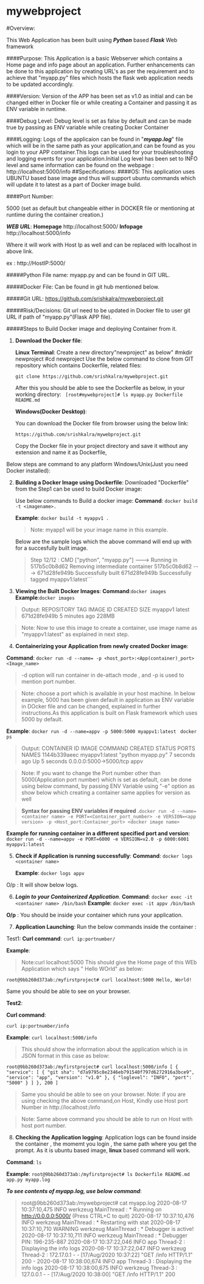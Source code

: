 # mywebproject
#Overview:
 
This Web Application has been built using ***Python*** based ***Flask*** Web framework

####Purpose: 
This Application is a basic Webserver which contains a Home page and info page about an application. Further enhancements can be done to this application by creating URL's as per the requirement and to achieve that "myapp.py" files which hosts the flask web application needs to be updated accordingly.

####Version: 
Version of the APP has been set as v1.0 as initial and can be changed either in Docker file or while creating a Container and passing it as ENV variable in runtime.

####Debug Level:
 Debug level is set as false by default and can be made true by passing as ENV variable while creating Docker Container

####Logging: 
Logs of the applicaion can be found in "***myapp.log***" file which will be in the same path as your application,and can be found as you login to your APP container.This logs can be used for your troubleshooting and logging events for your application.Initial Log level has been set to INFO level and same information can be found on the webpage : http://localhost:5000/info
##Specifications:
####OS: 
This application uses UBUNTU based base image and thus will support ubuntu commands which will update it to latest as a part of Docker image build.

####Port Number:

5000 (set as default but changeable either in DOCKER file or mentioning at runtime during the container creation.)

***WEB URL***: 
**Homepage** http://localhost:5000/ 
**Infopage** http://localhost:5000/info

Where it will work with Host Ip as well and can be replaced with localhost in above link.

ex : http://HostIP:5000/

#####Python File name:
 myapp.py and can be found in GIT URL.

#####Docker File: 
Can be found in git hub mentioned below.

#####Git URL:
https://github.com/srishkalra/mywebproject.git

#####Risk/Decisions: 
Git url need to be updated in Docker file to user git URL if path of "myapp.py"(Flask APP file).

#####Steps to Build Docker image and deploying Container from it.

1) **Download the Docker file**:
   
   **Linux Terminal**: Create a new directory"newproject" as below" #mkdir newproject #cd newproject Use the below command to clone from GIT repository which contains Dockerfile, related files:

   ```git clone https://github.com/srishkalra/mywebproject.git``` 

   After this you should be able to see the Dockerfile as below, in your working directory:
  ``` [root#mywebproject]# ls myapp.py Dockerfile README.md```


   
    **Windows(Docker Desktop)**:

    You can download the Docker file from browser using the below link:


     ```https://github.com/srishkalra/mywebproject.git```

     Copy the Docker file in your project directory and save it without any extension and name it as Dockerfile,
 
 Below steps are command to any platform Windows/Unix(Just you need Docker installed):

2) **Building a Docker Image using Dockerfile**:
Downloaded "Dockerfile" from the Step1 can be used to build Docker image:

    Use below commands to Build a docker image:
    **Command**: ```docker build -t <imagename>. ```

    **Example**: ```docker build -t myappv1 .```

    >Note: myapp1 will be your image name in this example.

    Below are the sample logs which the above command will end up with for a succesfully built image.

   >Step 12/12 : CMD ["python", "myapp.py"] ---> Running in 517b5c0b8d62 Removing intermediate container 517b5c0b8d62 ---> 671d28fe949b Successfully built 671d28fe949b Successfully tagged myappv1:latest```
 
3) **Viewing the Built Docker Images**:
**Command**:```docker images```
**Example**:```docker images ```
>Output: REPOSITORY TAG IMAGE ID CREATED SIZE myappv1 latest 671d28fe949b 5 minutes ago 228MB

>Note: Now to use this image to create a container, use image name as "myappv1:latest" as explained in next step.

4) **Containerizing your Application from newly created Docker image**:

**Command**: 
```docker run -d --name= -p <host_port>:<App(container)_port> <Image_name>```

>-d option will run container in de-attach mode , and -p is used to mention port number.

>Note: choose a port which is available in your host machine. In below example, 5000 has been given default in application as ENV variable in DOcker file and can be changed, explained in further instructions.As this application is built on Flask framework which uses 5000 by default.

**Example**: 
```docker run -d --name=appv -p 5000:5000 myappv1:latest ```
```docker ps```
>Output:  CONTAINER ID IMAGE COMMAND CREATED STATUS PORTS NAMES 1144b339aeec myappv1:latest "python myapp.py" 7 seconds ago Up 5 seconds 0.0.0.0:5000->5000/tcp appv

>Note: If you want to change the Port number other than 5000(Application port number) which is set as default, can be done using below command, by passing ENV Variable using "-e" option as show below which creating a container same applies for version as well

>**Syntax for passing ENV variables if required**
.```docker run -d --name=<container name> -e PORT=<Container_port_number> -e VERSION=<app version> -p <Host_port:Container_port> <docker image name>```

**Example for running container in a different specified port and version**:
```docker run -d --name=appv -e PORT=6000 -e VERSION=v2.0 -p 6000:6001 myappv1:latest```

5) **Check if Application is running successfully**: 
   **Command**: 
   ```docker logs <container name>```
   
   **Example**:
    ```docker logs appv```

O/p : It will show below logs.

6) ***Login to your Containerized Application***.
 **Command**:
  ```docker exec -it <container name> /bin/bash```
  **Example**:
   ```docker exec -it appv /bin/bash```

  **O/p** : You should be inside your container which runs your application.

7) **Application Launching**:
    Run the below commands inside the container :

Test1: 
**Curl command**: 
```curl ip:portnumber/```

**Example**:
>Note:curl localhost:5000 This should give the Home page of this WEb Application which says " Hello WOrld" as below:

```root@9bb260d373ab:/myfirstproject# curl localhost:5000 Hello, World!```

Same you should be able to see on your browser.

**Test2**:

**Curl command**: 

```curl ip:portnumber/info```

**Example**: 
```curl localhost:5000/info```

 >This should show the information about the application which is in JSON format in this case as below:

```root@9bb260d373ab:/myfirstproject# curl localhost:5000/info [ { "service": [ { "git sha": "d7a9795c8e2346eb791540f797d6272916a3bce9", "service": "app", "version": "v1.0" }, { "loglevel": "INFO", "port": "5000" } ] }, 200 ]```

>Same you should be able to see on your browser. Note: if you are using checking the above command,on Host, Kindly use Host port Number in http://localhost:/info

> Note: Same above command you should be able to run on Host with host port number.

   8) **Checking the Application logging**:
Application logs can be found inside the container , the momemt you login , the same path where you get the prompt. As it is ubuntu based image, **linux** based command will work.

**Command**: ```ls```

**Example**: 
```root@9bb260d373ab:/myfirstproject# ls Dockerfile README.md app.py myapp.log```

   ***To see contents of myapp.log, use below command***:

>root@9bb260d373ab:/mywebproject# cat myapp.log 2020-08-17 10:37:10,475 INFO werkzeug MainThread : * Running on http://0.0.0.0:5000/ (Press CTRL+C to quit) 2020-08-17 10:37:10,476 INFO werkzeug MainThread : * Restarting with stat 2020-08-17 10:37:10,710 WARNING werkzeug MainThread : * Debugger is active! 2020-08-17 10:37:10,711 INFO werkzeug MainThread : * Debugger PIN: 196-235-887 2020-08-17 10:37:22,046 INFO app Thread-2 : Displaying the info logs 2020-08-17 10:37:22,047 INFO werkzeug Thread-2 : 172.17.0.1 - - [17/Aug/2020 10:37:22] "GET /info HTTP/1.1" 200 - 2020-08-17 10:38:00,674 INFO app Thread-3 : Displaying the info logs 2020-08-17 10:38:00,675 INFO werkzeug Thread-3 : 127.0.0.1 - - [17/Aug/2020 10:38:00] "GET /info HTTP/1.1" 200
